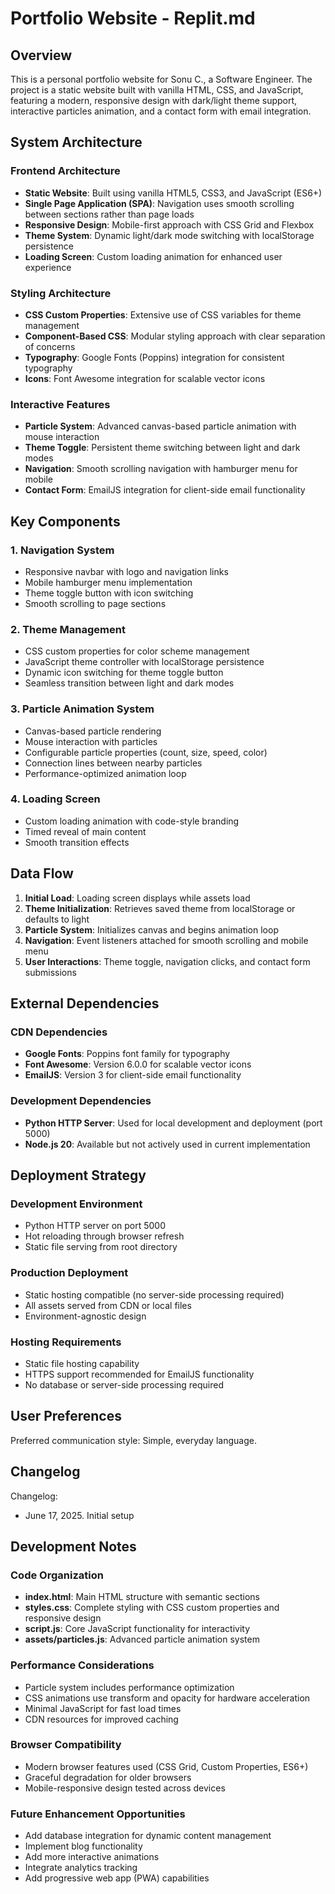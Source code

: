 # Portfolio Website - Replit.md

## Overview

This is a personal portfolio website for Sonu C., a Software Engineer. The project is a static website built with vanilla HTML, CSS, and JavaScript, featuring a modern, responsive design with dark/light theme support, interactive particles animation, and a contact form with email integration.

## System Architecture

### Frontend Architecture
- **Static Website**: Built using vanilla HTML5, CSS3, and JavaScript (ES6+)
- **Single Page Application (SPA)**: Navigation uses smooth scrolling between sections rather than page loads
- **Responsive Design**: Mobile-first approach with CSS Grid and Flexbox
- **Theme System**: Dynamic light/dark mode switching with localStorage persistence
- **Loading Screen**: Custom loading animation for enhanced user experience

### Styling Architecture
- **CSS Custom Properties**: Extensive use of CSS variables for theme management
- **Component-Based CSS**: Modular styling approach with clear separation of concerns
- **Typography**: Google Fonts (Poppins) integration for consistent typography
- **Icons**: Font Awesome integration for scalable vector icons

### Interactive Features
- **Particle System**: Advanced canvas-based particle animation with mouse interaction
- **Theme Toggle**: Persistent theme switching between light and dark modes
- **Navigation**: Smooth scrolling navigation with hamburger menu for mobile
- **Contact Form**: EmailJS integration for client-side email functionality

## Key Components

### 1. Navigation System
- Responsive navbar with logo and navigation links
- Mobile hamburger menu implementation
- Theme toggle button with icon switching
- Smooth scrolling to page sections

### 2. Theme Management
- CSS custom properties for color scheme management
- JavaScript theme controller with localStorage persistence
- Dynamic icon switching for theme toggle button
- Seamless transition between light and dark modes

### 3. Particle Animation System
- Canvas-based particle rendering
- Mouse interaction with particles
- Configurable particle properties (count, size, speed, color)
- Connection lines between nearby particles
- Performance-optimized animation loop

### 4. Loading Screen
- Custom loading animation with code-style branding
- Timed reveal of main content
- Smooth transition effects

## Data Flow

1. **Initial Load**: Loading screen displays while assets load
2. **Theme Initialization**: Retrieves saved theme from localStorage or defaults to light
3. **Particle System**: Initializes canvas and begins animation loop
4. **Navigation**: Event listeners attached for smooth scrolling and mobile menu
5. **User Interactions**: Theme toggle, navigation clicks, and contact form submissions

## External Dependencies

### CDN Dependencies
- **Google Fonts**: Poppins font family for typography
- **Font Awesome**: Version 6.0.0 for scalable vector icons
- **EmailJS**: Version 3 for client-side email functionality

### Development Dependencies
- **Python HTTP Server**: Used for local development and deployment (port 5000)
- **Node.js 20**: Available but not actively used in current implementation

## Deployment Strategy

### Development Environment
- Python HTTP server on port 5000
- Hot reloading through browser refresh
- Static file serving from root directory

### Production Deployment
- Static hosting compatible (no server-side processing required)
- All assets served from CDN or local files
- Environment-agnostic design

### Hosting Requirements
- Static file hosting capability
- HTTPS support recommended for EmailJS functionality
- No database or server-side processing required

## User Preferences

Preferred communication style: Simple, everyday language.

## Changelog

Changelog:
- June 17, 2025. Initial setup

## Development Notes

### Code Organization
- **index.html**: Main HTML structure with semantic sections
- **styles.css**: Complete styling with CSS custom properties and responsive design
- **script.js**: Core JavaScript functionality for interactivity
- **assets/particles.js**: Advanced particle animation system

### Performance Considerations
- Particle system includes performance optimization
- CSS animations use transform and opacity for hardware acceleration
- Minimal JavaScript for fast load times
- CDN resources for improved caching

### Browser Compatibility
- Modern browser features used (CSS Grid, Custom Properties, ES6+)
- Graceful degradation for older browsers
- Mobile-responsive design tested across devices

### Future Enhancement Opportunities
- Add database integration for dynamic content management
- Implement blog functionality
- Add more interactive animations
- Integrate analytics tracking
- Add progressive web app (PWA) capabilities